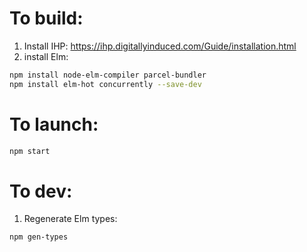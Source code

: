 # To build:

1. Install IHP: https://ihp.digitallyinduced.com/Guide/installation.html
2. install Elm:
```bash
npm install node-elm-compiler parcel-bundler
npm install elm-hot concurrently --save-dev
```

# To launch:

```bash
npm start
```

# To dev:

1. Regenerate Elm types:
```bash
npm gen-types
```
